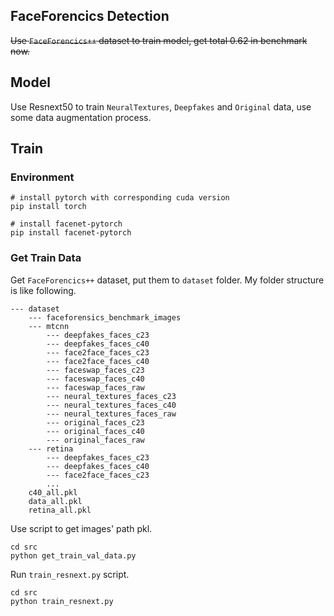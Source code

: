 ## FaceForencics Detection
~~Use `FaceForencics++` dataset to train model, get total 0.62 in benchmark now.~~

## Model
Use Resnext50 to train `NeuralTextures`, `Deepfakes` and `Original` data, use some data augmentation process.

## Train
### Environment
```shell
# install pytorch with corresponding cuda version
pip install torch

# install facenet-pytorch
pip install facenet-pytorch
```

### Get Train Data
Get `FaceForencics++` dataset, put them to `dataset` folder. My folder structure is like following.
```
--- dataset
    --- faceforensics_benchmark_images
    --- mtcnn
        --- deepfakes_faces_c23
        --- deepfakes_faces_c40
        --- face2face_faces_c23
        --- face2face_faces_c40
        --- faceswap_faces_c23
        --- faceswap_faces_c40
        --- faceswap_faces_raw
        --- neural_textures_faces_c23
        --- neural_textures_faces_c40
        --- neural_textures_faces_raw
        --- original_faces_c23
        --- original_faces_c40
        --- original_faces_raw
    --- retina
        --- deepfakes_faces_c23
        --- deepfakes_faces_c40
        --- face2face_faces_c23
        ...
    c40_all.pkl
    data_all.pkl
    retina_all.pkl
```

Use script to get images' path pkl.
```shell
cd src
python get_train_val_data.py
```

Run `train_resnext.py` script.
```shell
cd src
python train_resnext.py
```